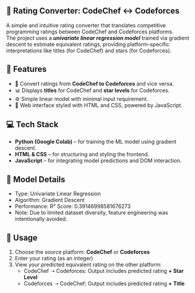## 🔁 Rating Converter: CodeChef ↔ Codeforces

A simple and intuitive rating converter that translates competitive programming ratings between CodeChef and Codeforces platforms.<br>
The project uses a ***univariate linear regression model*** trained via gradient descent to estimate equivalent ratings, providing platform-specific interpretations like titles (for CodeChef) and stars (for Codeforces).

## 📌 Features

- 🔄 Convert ratings from **CodeChef to Codeforces** and vice versa.
- 📊 Displays **titles** for CodeChef and **star levels** for Codeforces.
- ⚙️ Simple linear model with minimal input requirement.
- 🌈 Web interface styled with HTML and CSS, powered by JavaScript.


## 💻 Tech Stack

- **Python (Google Colab)** – for training the ML model using gradient descent.
- **HTML & CSS** – for structuring and styling the frontend.
- **JavaScript** – for integrating model predictions and DOM interaction.

## 🧠 Model Details

- Type: Univariate Linear Regression
- Algorithm: Gradient Descent
- Performance: R² Score: 0.39146998581676273
- Note: Due to limited dataset diversity, feature engineering was intentionally avoided.

## 🚀 Usage

1. Choose the source platform: **CodeChef** or **Codeforces**
2. Enter your rating (as an integer)
3. View your predicted equivalent rating on the other platform:
   - CodeChef ➝ Codeforces: Output includes predicted rating **+ Star Level**
   - Codeforces ➝ CodeChef: Output includes predicted rating **+ Title**
